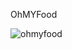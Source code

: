 OhMYFood

![ohmyfood](https://github.com/user-attachments/assets/4efb0b02-8011-4411-a8b4-f05a4308565c)

